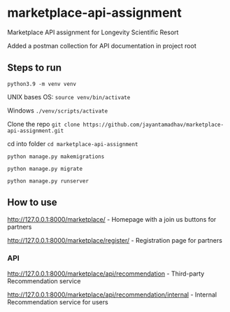 # marketplace-api-assignment
Marketplace API assignment for Longevity Scientific Resort

Added a postman collection for API documentation in project root

## Steps to run

`python3.9 -m venv venv`

UNIX bases OS: `source venv/bin/activate`

Windows `./venv/scripts/activate`

Clone the repo `git clone https://github.com/jayantamadhav/marketplace-api-assignment.git`

cd into folder `cd marketplace-api-assignment`

`python manage.py makemigrations`

`python manage.py migrate`

`python manage.py runserver`

## How to use

http://127.0.0.1:8000/marketplace/ - Homepage with a join us buttons for partners

http://127.0.0.1:8000/marketplace/register/ - Registration page for partners

### API

http://127.0.0.1:8000/marketplace/api/recommendation - Third-party Recommendation service

http://127.0.0.1:8000/marketplace/api/recommendation/internal - Internal Recommendation service for users







